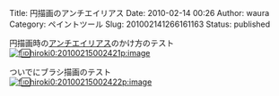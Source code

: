 Title: 円描画のアンチエイリアス
Date: 2010-02-14 00:26
Author: waura
Category: ペイントツール
Slug: 201002141266161163
Status: published

円描画時の[アンチエイリアス](http://d.hatena.ne.jp/keyword/%A5%A2%A5%F3%A5%C1%A5%A8%A5%A4%A5%EA%A5%A2%A5%B9)のかけ方のテスト  
[![f:id:hiroki0:20100215002421p:image](http://cdn-ak.f.st-hatena.com/images/fotolife/h/hiroki0/20100215/20100215002421.png "f:id:hiroki0:20100215002421p:image")](http://f.hatena.ne.jp/hiroki0/20100215002421)

ついでにブラシ描画のテスト  
[![f:id:hiroki0:20100215002422p:image](http://cdn-ak.f.st-hatena.com/images/fotolife/h/hiroki0/20100215/20100215002422.png "f:id:hiroki0:20100215002422p:image")](http://f.hatena.ne.jp/hiroki0/20100215002422)
